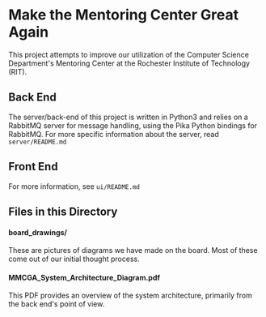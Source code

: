# Make the Mentoring Center Great Again
This project attempts to improve our utilization of the Computer Science
Department's Mentoring Center at the Rochester Institute of Technology (RIT).

## Back End
The server/back-end of this project is written in Python3 and relies on a
RabbitMQ server for message handling, using the Pika Python bindings for
RabbitMQ. For more specific information about the server, read
`server/README.md`

## Front End
For more information, see `ui/README.md`

## Files in this Directory

#### board_drawings/
These are pictures of diagrams we have made on the board. Most of these come
out of our initial thought process.

#### MMCGA_System_Architecture_Diagram.pdf
This PDF provides an overview of the system architecture, primarily from the
back end's point of view.
